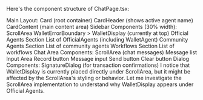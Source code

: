 Here's the component structure of ChatPage.tsx:

Main Layout:
Card (root container)
CardHeader (shows active agent name)
CardContent (main content area)
Sidebar Components (30% width):
ScrollArea
WalletErrorBoundary > WalletDisplay (currently at top)
Official Agents Section
List of OfficialAgents (including WalletAgent)
Community Agents Section
List of community agents
Workflows Section
List of workflows
Chat Area Components:
ScrollArea (chat messages)
Message list
Input Area
Record button
Message input
Send button
Clear button
Dialog Components:
SignatureDialog (for transaction confirmations)
I notice that WalletDisplay is currently placed directly under ScrollArea, but it might be affected by the ScrollArea's styling or behavior. Let me investigate the ScrollArea implementation to understand why WalletDisplay appears under Official Agents.